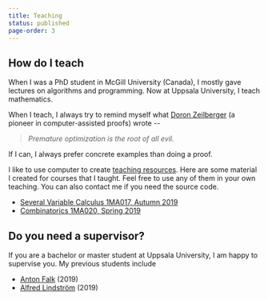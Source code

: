 ```yaml
---
title: Teaching
status: published
page-order: 3
---
```


## How do I teach

When I was a PhD student in McGill University (Canada), I mostly gave lectures on algorithms and
programming. Now at Uppsala University, I teach mathematics.

When I teach, I always try to remind myself what [Doron
Zeilberger](https://sites.math.rutgers.edu/~zeilberg/Opinion128.html) (a pioneer in
computer-assisted proofs) wrote -- 

> *Premature optimization is the root of all evil.*
    
If I can, I always prefer concrete examples than doing a proof.

I like to use computer to create [teaching resources]({tag}teaching). Here are some material I
created for courses that I taught. Feel free to use any of them in your own teaching. You can also
contact me if you need the source code.

* [Several Variable Calculus 1MA017, Autumn 2019]({filename}/math/2019-11-19-calculus.md)
* [Combinatorics 1MA020, Spring 2019]({filename}/math/2019-03-21-combinatorics.md)

## Do you need a supervisor?

If you are a bachelor or master student at Uppsala University, I am happy to supervise you. My
previous students include

* [Anton Falk](https://se.linkedin.com/in/anton-falk-40b463174) (2019)
* [Alfred Lindström](http://www.nischmanagement.se/alfred-lindstrom) (2019)
